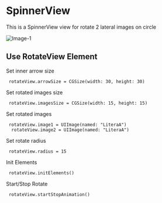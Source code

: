 # SpinnerView

This is a SpinnerView view for rotate 2 lateral images on circle

![Image-1](https://user-images.githubusercontent.com/16116453/64069656-77c28000-cc56-11e9-9824-1206158d7f30.jpg)

<h2> Use RotateView Element </h2>

Set inner arrow size 
<pre><code> rotateView.arrowSize = CGSize(width: 30, height: 30)
</code></pre>

Set rotated images size 
<pre><code> rotateView.imagesSize = CGSize(width: 15, height: 15)
</code></pre>

Set rotated images
<pre><code> rotateView.image1 = UIImage(named: "LiteraA")
  rotateView.image2 = UIImage(named: "LiteraA")
</code></pre>
  
Set rotate radius
<pre><code> rotateView.radius = 15
</code></pre>

Init Elements
<pre><code> rotateView.initElements()
</code></pre>

Start/Stop Rotate
<pre><code> rotateView.startStopAnimation()
</code></pre>
